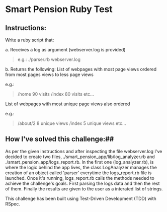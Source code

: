 # Smart Pension Ruby Test

## Instructions:

Write a ruby script that:

a. Receives a log as argument (webserver.log is provided)

> e.g.: ./parser.rb webserver.log


b. Returns the following:
List of webpages with most page views ordered from most pages views to less page views

e.g.:

> /home 90 visits /index 80 visits etc...

List of webpages with most unique page views also ordered

e.g.:

> /about/2 8 unique views /index 5 unique views etc...

## How I've solved this challenge:##

As per the given instructions and after inspecting the file webserver.log I've decided to create two files, ./smart_pension_app/lib/log_analyzer.rb and ./smart_pension_app/logs_report.rb. In the first one (log_analyzer.rb), is where the logic behind the app lives, the class LogAnalyzer manages the creation of an object called 'parser' everytime the logs_report.rb file is launched.
Once it's running, logs_report.rb calls the methods needed to achieve the challenge's goals. First parsing the logs data and then the rest of them.
Finally the results are given to the user as a interated list of strings.

This challenge has been built using Test-Driven Development (TDD) with RSpec.

